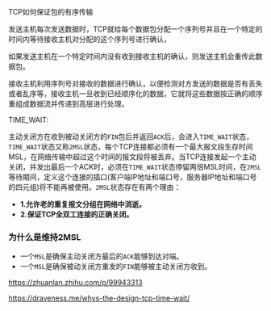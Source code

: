 TCP如何保证包的有序传输

发送主机每次发送数据时，TCP就给每个数据包分配一个序列号并且在一个特定的时间内等待接收主机对分配的这个序列号进行确认，

如果发送主机在一个特定时间内没有收到接收主机的确认，则发送主机会重传此数据包。

接收主机利用序列号对接收的数据进行确认，以便检测对方发送的数据是否有丢失或者乱序等，接收主机一旦收到已经顺序化的数据，它就将这些数据按正确的顺序重组成数据流并传递到高层进行处理。



TIME_WAIT:



主动关闭方在收到被动关闭方的`FIN`包后并返回`ACK`后，会进入`TIME_WAIT`状态，`TIME_WAIT`状态又称`2MSL`状态，每个TCP连接都必须有一个最大报文段生存时间MSL，在网络传输中超过这个时间的报文段将被丢弃。当TCP连接发起一个主动关闭，并发出最后一个ACK时，必须在`TIME_WAIT`状态停留两倍MSL时间，在`2MSL`等待期间，定义这个连接的插口(客户端IP地址和端口号，服务器IP地址和端口号的四元组)将不能再被使用。`2MSL`状态存在有两个理由：



- **1.允许老的重复报文分组在网络中消逝。**
- **2.保证TCP全双工连接的正确关闭。**



### **为什么是维持2MSL**

- 一个`MSL`是确保主动关闭方最后的`ACK`能够到达对端。
- 一个`MSL`是确保被动关闭方重发的`FIN`能够被主动关闭方收到。





https://zhuanlan.zhihu.com/p/99943313



https://draveness.me/whys-the-design-tcp-time-wait/